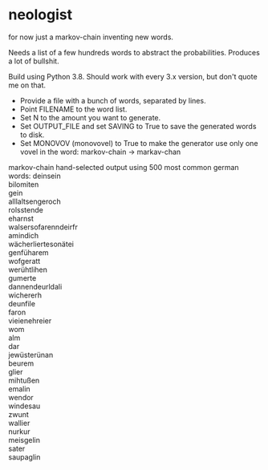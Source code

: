 # neologist

for now just a markov-chain inventing new words.

Needs a list of a few hundreds words to abstract the probabilities.
Produces a lot of bullshit.

Build using Python 3.8. Should work with every 3.x version, but don't quote me on that.

- Provide a file with a bunch of words, separated by lines.
- Point FILENAME to the word list.
- Set N to the amount you want to generate.
- Set OUTPUT_FILE and set SAVING to True to save the generated words to disk.
- Set MONOVOV (monovovel) to True to make the generator use only one vovel in the word: markov-chain -> markav-chan

markov-chain hand-selected output using 500 most common german words:
deinsein    
bilomiten    
gein    
alllaltsengeroch    
rolsstende    
eharnst    
walsersofarenndeirfr    
amindich    
wächerliertesonätei    
genfüharem    
wofgeratt    
werühtlihen    
gumerte    
dannendeurldali    
wichererh    
deunfile    
faron    
vieienehreier    
wom    
alm    
dar    
jewüsterünan    
beurem    
glier    
mihtußen    
emalin    
wendor    
windesau    
zwunt    
wallier    
nurkur    
meisgelin    
sater    
saupaglin    
